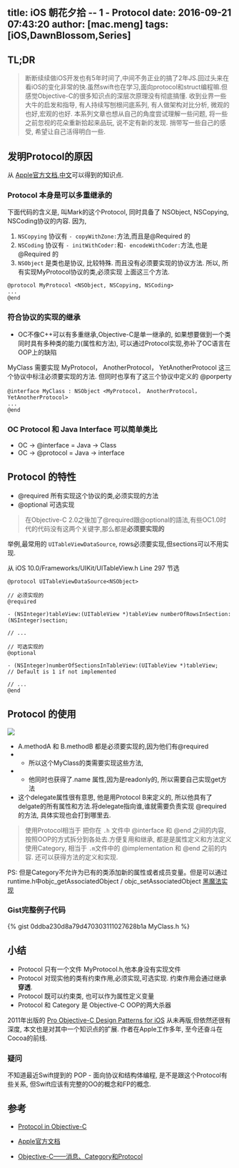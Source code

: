 title: iOS 朝花夕拾 -- 1 - Protocol
date: 2016-09-21 07:43:20
author: [mac.meng]
tags: [iOS,DawnBlossom,Series]
---
## TL;DR

> 断断续续做iOS开发也有5年时间了,中间不务正业的搞了2年JS.回过头来在看iOS的变化非常的快.虽然swift也在学习,面向protocol和struct编程嘛.但感觉Objective-C的很多知识点的深层次原理没有彻底搞懂. 收到业界一些大牛的启发和指导, 有人持续写刨根问底系列, 有人做架构对比分析, 微观的也好,宏观的也好. 本系列文章也想从自己的角度尝试理解一些问题, 将一些之前忽视的花朵重新拾起来品玩, 说不定有新的发现. 捎带写一些自己的感受, 希望让自己活得明白一些.

<!-- more -->

## 发明Protocol的原因

从 [Apple官方文档](https://developer.apple.com/library/content/documentation/Cocoa/Conceptual/ProgrammingWithObjectiveC/WorkingwithProtocols/WorkingwithProtocols.html),[中文](http://wiki.jikexueyuan.com/project/programming-with-objective-c/working-with-protocols.html)可以得到的知识点.

### Protocol 本身是可以多重继承的
下面代码的含义是, 叫Mark的这个Protocol, 同时具备了 NSObject, NSCopying, NSCoding协议的内容. 因为,
1. `NSCopying` 协议有 `- copyWithZone:`方法,而且是@Required 的
2. `NSCoding` 协议有 `- initWithCoder:`和`- encodeWithCoder:`方法,也是@Required 的
3. `NSObject` 是类也是协议, 比较特殊. 而且没有必须要实现的协议方法.
所以, 所有实现MyProtocol协议的类,必须实现 上面这三个方法.

```
@protocol MyProtocol <NSObject, NSCopying, NSCoding>
...
@end
```

### 符合协议的实现的继承
* OC不像C++可以有多重继承,Objective-C是单一继承的, 如果想要做到一个类同时具有多种类的能力(属性和方法), 可以通过Protocol实现,弥补了OC语言在OOP上的缺陷

MyClass 需要实现 MyProtocol， AnotherProtocol， YetAnotherProtocol 这三个协议中标注必须要实现的方法. 但同时也享有了这三个协议中定义的 @porperty
```
@interface MyClass : NSObject <MyProtocol， AnotherProtocol， YetAnotherProtocol>
...
@end
```


### OC Protocol 和 Java Interface 可以简单类比
* OC -> @interface = Java -> Class
* OC -> @protocol = Java -> interface

## Protocol 的特性
* @required 所有实现这个协议的类,必须实现的方法
* @optional 可选实现

> 在Objective-C 2.0之後加了@required跟@optional的語法,有些OC1.0时代的代码没有这两个关键字,那么都是**必须要实现的**

举例,最常用的 `UITableViewDataSource`, rows必须要实现,但sections可以不用实现.

从 iOS 10.0/Frameworks/UIKit/UITableView.h  Line 297 节选
```
@protocol UITableViewDataSource<NSObject>

// 必须实现的
@required

- (NSInteger)tableView:(UITableView *)tableView numberOfRowsInSection:(NSInteger)section;

// ...

// 可选实现的
@optional

- (NSInteger)numberOfSectionsInTableView:(UITableView *)tableView;              // Default is 1 if not implemented

// ...
@end

```

## Protocol 的使用

![](/images/protocol_1.png)

* A.methodA 和 B.methodB 都是必须要实现的,因为他们有@required
* * 所以这个MyClass的类需要实现这些方法,
* * 他同时也获得了.name 属性,因为是readonly的, 所以需要自己实现get方法
* 这个delegate属性很有意思, 他是用Protocol B来定义的, 所以他具有了delgate的所有属性和方法.将delegate指向谁,谁就需要负责实现 @required 的方法, 具体实现也会打到哪里去.

> 使用Protocol相当于 把你在 `.h` 文件中 @interface 和 @end 之间的内容, 按照OOP的方式拆分到各处去.方便复用和继承, 都是是属性定义和方法定义
> 使用Category, 相当于 `.m`文件中的  @implementation 和 @end 之前的内容. 还可以获得方法的定义和实现.

PS: 但是Category不允许为已有的类添加新的属性或者成员变量。但是可以通过runtime.h中objc_getAssociatedObject / objc_setAssociatedObject [黑魔法实现](http://www.cnblogs.com/wupher/archive/2013/01/05/2845338.html)

### Gist完整例子代码
{% gist 0ddba230d8a79d470303111027628b1a MyClass.h %}


## 小结
* Protocol 只有一个文件 MyProtocol.h,他本身没有实现文件
* Protocol 对现实他的类有约束作用,必须实现,可选实现. 约束作用会通过继承**穿透**.
* Protocol 既可以约束类, 也可以作为属性定义变量
* Protocol 和 Category 是 Objective-C OOP的两大杀器

2011年出版的 [Pro Objective-C Design Patterns for iOS](https://www.amazon.com/Pro-Objective-C-Design-Patterns-iOS/dp/1430233303) 从未再版,但依然还很有深度, 本文也是对其中一个知识点的扩展. 作者在Apple工作多年, 至今还奋斗在Cocoa的前线. 

### 疑问
不知道最近Swift提到的 POP - 面向协议和结构体编程, 是不是跟这个Protocol有些关系, 但Swift应该有完整的OO的概念和FP的概念.

## 参考
* [Protocol in Objective-C](http://kaochenlong.com/2010/12/11/protocol-in-objective-c/)

* [Apple官方文档](https://developer.apple.com/library/content/documentation/Cocoa/Conceptual/ProgrammingWithObjectiveC/WorkingwithProtocols/WorkingwithProtocols.html)

* [Objective-C——消息、Category和Protocol](http://www.cnblogs.com/chijianqiang/archive/2012/06/22/objc-category-protocol.html)


